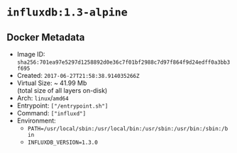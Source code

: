 # `influxdb:1.3-alpine`

## Docker Metadata

- Image ID: `sha256:701ea97e5297d1258892d0e36c7f01bf2988c7d97f864f9d24edff0a3bb3f695`
- Created: `2017-06-27T21:58:38.914035266Z`
- Virtual Size: ~ 41.99 Mb  
  (total size of all layers on-disk)
- Arch: `linux`/`amd64`
- Entrypoint: `["/entrypoint.sh"]`
- Command: `["influxd"]`
- Environment:
  - `PATH=/usr/local/sbin:/usr/local/bin:/usr/sbin:/usr/bin:/sbin:/bin`
  - `INFLUXDB_VERSION=1.3.0`
